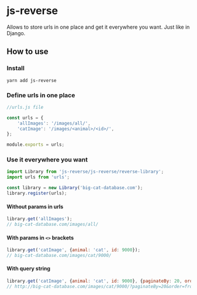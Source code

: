 # js-reverse

Allows to store urls in one place and get it everywhere you want. Just like in Django.

## How to use

### Install

```
yarn add js-reverse
```

### Define urls in one place

```Javascript
//urls.js file

const urls = {
    'allImages': '/images/all/',
    'catImage': '/images/<animal>/<id>/',
};

module.exports = urls;
```

### Use it everywhere you want

```Javascript
import Library from 'js-reverse/js-reverse/reverse-library';
import urls from 'urls';

const library = new Library('big-cat-database.com');
library.register(urls);
```

#### Without params in urls

```Javascript
library.get('allImages');
// big-cat-database.com/images/all/
```

#### With params in `<>` brackets

```Javascript
library.get('catImage', {animal: 'cat', id: 9000});
// big-cat-database.com/images/cat/9000/
```

#### With query string
```Javascript
library.get('catImage', {animal: 'cat', id: 9000}, {paginateBy: 20, order: 'from_cute_to_ugly'};
// http://big-cat-database.com/images/cat/9000/?paginateBy=20&order=from_cute_to_ugly
```
